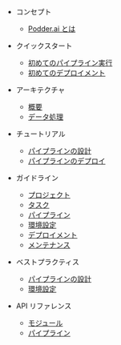 - コンセプト
  - [Podder.ai とは](v001/concept/01-overview.md)

- クイックスタート
  - [初めてのパイプライン実行](v001/getting-started/01-run-your-first-pipeline.md)
  - [初めてのデプロイメント](v001/getting-started/02-first-deployment.md)
- アーキテクチャ
  - [概要](v001/architecture/01-overview.md)
  - [データ処理](v001/architecture/02-data-processing.md)
- チュートリアル
  - [パイプラインの設計](v001/tutorial/01-design-pipeline.md)
  - [パイプラインのデプロイ](v001/tutorial/01-deploy-pipeline.md)
- ガイドライン
  - [プロジェクト](v001/guides/01-project.md)
  - [タスク](v001/guides/02-task.md)
  - [パイプライン](v001/guides/03-pipeline.md)
  - [環境設定](v001/guides/04-environment-configuration.md)
  - [デプロイメント](v001/guides/05-deployment.md)
  - [メンテナンス](v001/guides/06-maintenance.md)
- ベストプラクティス
  - [パイプラインの設計](v001/best-practice/01-design-pipeline.md)
  - [環境設定](v001/best-practice/02-environment-configuration.md)
- API リファレンス
  - [モジュール](v001/api-reference/01-module.md)
  - [パイプライン](v001/api-reference/02-pipeline.md)